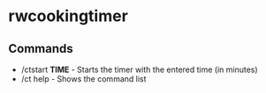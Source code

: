 # rwcookingtimer
## Commands
- /ctstart **TIME** - Starts the timer with the entered time (in minutes)
- /ct help - Shows the command list

